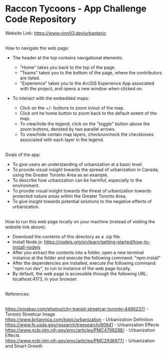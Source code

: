# Raccon Tycoons - App Challenge Code Repository

Website Link: https://www.vinn03.dev/urbantario <br/><br/>

How to navigate the web page:<br/>
- The header at the top contains navigational elements.<br/>
  - "Home" takes you back to the top of the page.<br/>
  - "Teams" takes you to the bottom of the page, where the contributors are listed.<br/>
  - "Experience" takes you to the ArcGIS Experience App associated with the project, and opens a new window when clicked on.<br/>
  
- To interact with the embedded maps:<br/>
  - Click on the +/- buttons to zoom in/out of the map.<br/>
  - Click ont he home button to zoom back to the default extent of the map.<br/>
  - To view/hide the legend, click on the "toggle" button above the zoom buttons, denoted by two parallel arrows.<br/>
  - To view/hide certain map layers, check/uncheck the checkboxes associated with each layer in the legend.<br/><br/>

Goals of the app:<br/>
- To give users an understanding of urbanization at a basic level.<br/>
- To provide visual insight towards the spread of urbanization in Canada, using the Greater Toronto Area as an example.<br/>
- To describe how urbanization can be harmful, especially to the environment.<br/>
- To provdie visual insight towards the threat of urbanization towards protected nature areas within the Greater Toronto Area.<br/>
- To give insight towards potential solutions to the negative effects of urbanization.<br/><br/>

How to run this web page locally on your machine (instead of visiting the website link above):<br/>
- Download the contents of this directory as a .zip file.<br/>
- Install Node.js: https://nodejs.org/en/learn/getting-started/how-to-install-nodejs<br/>
- After you extract the contents into a folder, open a new terminal instance at the folder and execute the following command: "npm install"<br/>
- After the dependencies are installed, execute the following command: "npm run dev", to run to instance of the web page locally.<br/>
- By default, the web page is accessible through the following URL: localhost:4173, in your browser.<br/><br/>
  
References:
<br/><br/>

https://pixabay.com/photos/city-transit-streetcar-toronto-4490237/ - Toronto Streetcar Image<br/>
https://www.britannica.com/topic/urbanization - Urbanization Definition<br/>
https://www.fs.usda.gov/research/treesearch/60941 - Urbanization Effects<br/>
https://www.ncbi.nlm.nih.gov/pmc/articles/PMC4796288/ - Urbanization Effects<br/>
https://www.ncbi.nlm.nih.gov/pmc/articles/PMC2936977/ - Urbanization and Smart Growth
